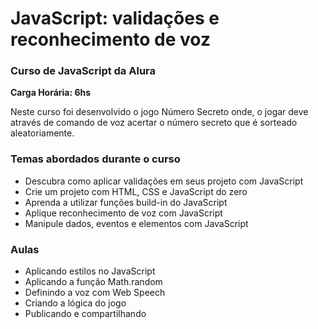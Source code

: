 # JavaScript: validações e reconhecimento de voz

### Curso de JavaScript da Alura
**Carga Horária: 6hs**

Neste curso foi desenvolvido o jogo Número Secreto onde, o jogar deve através de comando de voz acertar o número secreto que é sorteado aleatoriamente.  

### Temas abordados durante o curso
* Descubra como aplicar validações em seus projeto com JavaScript
* Crie um projeto com HTML, CSS e JavaScript do zero
* Aprenda a utilizar funções build-in do JavaScript
* Aplique reconhecimento de voz com JavaScript
* Manipule dados, eventos e elementos com JavaScript

### Aulas
* Aplicando estilos no JavaScript
* Aplicando a função Math.random
* Definindo a voz com Web Speech
* Criando a lógica do jogo
* Publicando e compartilhando
